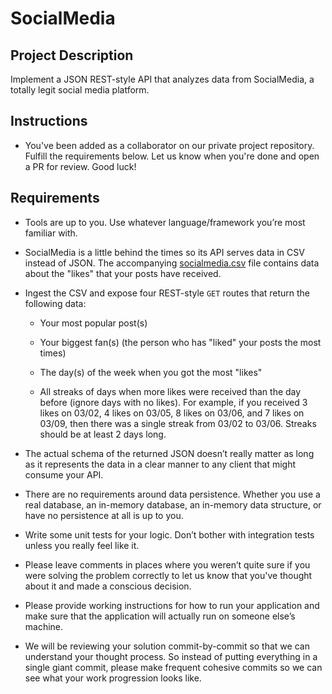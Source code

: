 # SocialMedia

## Project Description

Implement a JSON REST-style API that analyzes data from SocialMedia, a totally
legit social media platform.

## Instructions

* You've been added as a collaborator on our private project repository.
  Fulfill the requirements below. Let us know when you're done and open
  a PR for review. Good luck!

## Requirements

* Tools are up to you. Use whatever language/framework you’re most
  familiar with.

* SocialMedia is a little behind the times so its API serves data in CSV instead
  of JSON. The accompanying [socialmedia.csv](socialmedia.csv) file contains data
  about the "likes" that your posts have received.

* Ingest the CSV and expose four REST-style `GET` routes that return the following data:

    * Your most popular post(s)

    * Your biggest fan(s) (the person who has "liked" your posts the most times)

    * The day(s) of the week when you got the most "likes"

    * All streaks of days when more likes were received than the day before
      (ignore days with no likes). For example, if you received 3 likes on
      03/02, 4 likes on 03/05, 8 likes on 03/06, and 7 likes on 03/09,
      then there was a single streak from 03/02 to 03/06. Streaks should be at
      least 2 days long.

* The actual schema of the returned JSON doesn’t really matter as long
  as it represents the data in a clear manner to any client that might consume
  your API.

* There are no requirements around data persistence. Whether you use a real
  database, an in-memory database, an in-memory data structure, or have no
  persistence at all is up to you.

* Write some unit tests for your logic. Don’t bother with integration tests
  unless you really feel like it.

* Please leave comments in places where you weren’t quite sure if you
  were solving the problem correctly to let us know that you've thought about it
  and made a conscious decision.

* Please provide working instructions for how to run your application and
  make sure that the application will actually run on someone else’s machine.

* We will be reviewing your solution commit-by-commit so that we can
  understand your thought process. So instead of putting everything in a single
  giant commit, please make frequent cohesive commits so we
  can see what your work progression looks like.